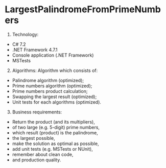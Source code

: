# LargestPalindromeFromPrimeNumbers

1. Technology:

- C# 7.2
- .NET Framework 4.7.1
- Console application (.NET Framework)
- MSTests


2. Algorithms:
Algorithm which consists of:

- Palindrome algorithm (optimized);
- Prime numbers algorithm (optimized);
- Prime numbers product calculation;
- Swapping the largest result (optimized);
- Unit tests for each algorithms (optimized).


3. Business requirements:

- Return the product (and its multipliers),
- of two large (e.g. 5-digit) prime numbers,
- which result (product) is the palindrome,
- the largest possible,
- make the solution as optimal as possible,
- add unit tests (e.g. MSTests or NUnit),
- remember about clean code,
- and production quality.
